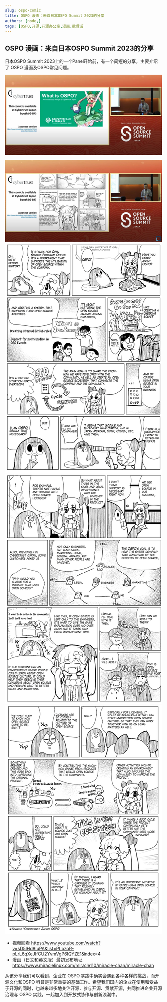 ```yaml
---
slug: ospo-comic
title: OSPO 漫画：来自日本OSPO Summit 2023的分享
authors: [node,]
tags: [OSPO,开源,开源办公室,漫画,数理话]
---
```



## OSPO 漫画：来自日本OSPO Summit 2023的分享

日本OSPO Summit 2023上的一个Panel开始前，有一个简短的分享，主要介绍了 OSPO 漫画及OSPO常见问题。

![OSPO comic](CAPTURE_202414_172617.jpg)

<!-- truncate -->

![OSPO comic](CAPTURE_202414_172556.jpg)
![OSPO comic 1](OSPOmangaEnglishversion1.png)
![OSPO comic 2](OSPOmangaEnglishversion2.png)
![OSPO comic 3](OSPOmangaEnglishversion3.png)

- 视频回看 https://www.youtube.com/watch?v=sD5lHd8IuPA&list=PLbzoR-pLrL6qXeJIfCU2YvmVgP6IQYZE1&index=4 
- 漫画（日文和英文版）最初发布地址 https://www.miraclelinux.com/miracle110/miracle-chan/miracle-chan  

从该分享我们可以看到，企业在 OSPO 实践中确实会遇到各种各样的挑战，而开源文化和OSPO 科普是非常重要的基础工作。希望我们国内的企业在使用和受益于开源的同时，也越来越多地关注开源、参与开源、贡献开源，共同推进企业开源治理与 OSPO 实践，一起加入到开放式协作与创新浪潮中。


